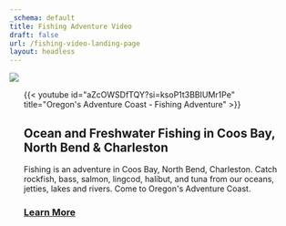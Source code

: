 ```yaml
---
_schema: default
title: Fishing Adventure Video
draft: false
url: /fishing-video-landing-page
layout: headless
---
```

![](/layout-images/oregons-adventure-coast-header-logo.svg)
<div style="margin:0 25 0 25";>
{{< youtube id="aZcOWSDfTQY?si=ksoP1t3BBIUMr1Pe" title="Oregon's Adventure Coast - Fishing Adventure" >}}

## Ocean and Freshwater Fishing in Coos Bay, North Bend & Charleston

Fishing is an adventure in Coos Bay, North Bend, Charleston. Catch rockfish, bass, salmon, lingcod, halibut, and tuna from our oceans, jetties, lakes and rivers. Come to Oregon's Adventure Coast.

### <a class="learn-more-anywhere-btn" target="" href="/fishing">Learn More</a>

</div>